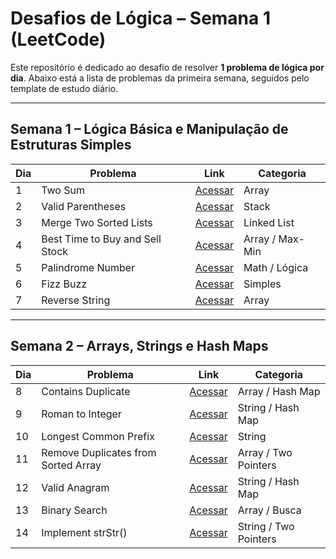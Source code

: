 # Desafios de Lógica – Semana 1 (LeetCode)

Este repositório é dedicado ao desafio de resolver **1 problema de lógica por dia**. Abaixo está a lista de problemas da primeira semana, seguidos pelo template de estudo diário.

---

## Semana 1 – Lógica Básica e Manipulação de Estruturas Simples

| Dia | Problema | Link | Categoria |
|-----|----------|------|-----------|
| 1 | Two Sum | [Acessar](https://leetcode.com/problems/two-sum/) | Array |
| 2 | Valid Parentheses | [Acessar](https://leetcode.com/problems/valid-parentheses/) | Stack |
| 3 | Merge Two Sorted Lists | [Acessar](https://leetcode.com/problems/merge-two-sorted-lists/) | Linked List |
| 4 | Best Time to Buy and Sell Stock | [Acessar](https://leetcode.com/problems/best-time-to-buy-and-sell-stock/) | Array / Max-Min |
| 5 | Palindrome Number | [Acessar](https://leetcode.com/problems/palindrome-number/) | Math / Lógica |
| 6 | Fizz Buzz | [Acessar](https://leetcode.com/problems/fizz-buzz/) | Simples |
| 7 | Reverse String | [Acessar](https://leetcode.com/problems/reverse-string/) | Array |

---

## Semana 2 – Arrays, Strings e Hash Maps

| Dia | Problema | Link | Categoria |
|-----|----------|------|-----------|
| 8 | Contains Duplicate | [Acessar](https://leetcode.com/problems/contains-duplicate/) | Array / Hash Map |
| 9 | Roman to Integer | [Acessar](https://leetcode.com/problems/roman-to-integer/) | String / Hash Map |
| 10 | Longest Common Prefix | [Acessar](https://leetcode.com/problems/longest-common-prefix/) | String |
| 11 | Remove Duplicates from Sorted Array | [Acessar](https://leetcode.com/problems/remove-duplicates-from-sorted-array/) | Array / Two Pointers |
| 12 | Valid Anagram | [Acessar](https://leetcode.com/problems/valid-anagram/) | String / Hash Map |
| 13 | Binary Search | [Acessar](https://leetcode.com/problems/binary-search/) | Array / Busca |
| 14 | Implement strStr() | [Acessar](https://leetcode.com/problems/implement-strstr/) | String / Two Pointers |
